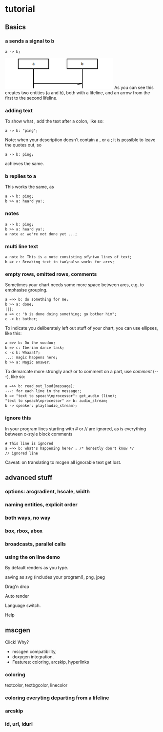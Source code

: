 # tutorial
## Basics
### a sends a signal to b
``` msgenny
a -> b;
```
![a sample sequence chart, rendered as png](tutorial/tut01.png)
As you can see this creates two entities (a and b), both with a lifeline, and an arrow from the first to the second lifeline. 

### adding text
To show what , add the text after a colon, like so:

``` msgenny
a -> b: "ping";
```
Note: when your description doesn't contain a , or a ; it is possible to leave the quotes out, so 
``` msgenny
a -> b: ping;
```
achieves the same.

### b replies to a
This works the same, as  
``` msgenny
a -> b: ping;
b >> a: heard ya!;
```

### notes 
``` msgenny
a -> b: ping;
b >> a: heard ya!;
a note a: we're not done yet ...;
```

### multi line text
``` msgenny
a note b: This is a note consisting of\ntwo lines of text;
b => c: Breaking text in two\nalso works for arcs;
```

### empty rows, omitted rows, comments
Sometimes your chart needs some more space between arcs, e.g. to emphasise grouping. 
``` msgenny
a =>> b: do something for me;
b >> a: done;
|||;
a => c: "b is done doing something; go bother him"; 
c -> b: bother;
```

To indicate you deliberately left out stuff of your chart, you can use ellipses, like this:
``` msgenny
a =>> b: Do the voodoo;
b => c: Iberian dance task;
c -x b: Whaaat?;
...: magic happens here;
b >> a: Magic answer;
```

To demarcate more strongly and/ or to comment on a part, use *comment* (---), like so:
``` msgenny
a =>> b: read_out_loud(message);
---: for each line in the message:;
b => "text to speach\nprocessor": get_audio (line);
"text to speach\nprocessor" >> b: audio_stream;
b -> speaker: play(audio_stream);
```

### ignore this
In your program lines starting with # or // are ignored, as is everything between c-style block comments
``` msgenny
# This line is ignored
a =>> b: what's happening here? ; /* honestly don't know */
// ignored line
```
Caveat: on translating to mcgen all ignorable text get lost.

## advanced stuff
### options: arcgradient, hscale, width
### naming entities, explicit order
### both ways, no way
### box, rbox, abox
### broadcasts, parallel calls

### using the on line demo
By default renders as you type.

saving as svg (includes your program!), png, jpeg

Drag'n drop

Auto render

Language switch.

Help

## mscgen
Click!
Why? 
- mscgen compatibility, 
- doxygen integration. 
- Features: coloring, arcskip, hyperlinks

### coloring
textcolor, textbgcolor, linecolor

### coloring everyting departing from a lifeline
### arcskip
### id, url, idurl
